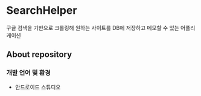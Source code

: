 # SearchHelper
구글 검색을 기반으로 크롤링해 원하는 사이트를 DB에 저장하고 메모할 수 있는 어플리케이션


## About repository
### 개발 언어 및 환경
- 안드로이드 스튜디오

